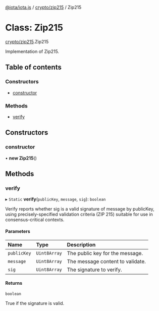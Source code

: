 [@iota/iota.js](../README.md) / [crypto/zip215](../modules/crypto_zip215.md) / Zip215

# Class: Zip215

[crypto/zip215](../modules/crypto_zip215.md).Zip215

Implementation of Zip215.

## Table of contents

### Constructors

- [constructor](crypto_zip215.Zip215.md#constructor)

### Methods

- [verify](crypto_zip215.Zip215.md#verify)

## Constructors

### constructor

• **new Zip215**()

## Methods

### verify

▸ `Static` **verify**(`publicKey`, `message`, `sig`): `boolean`

Verify reports whether sig is a valid signature of message by
publicKey, using precisely-specified validation criteria (ZIP 215) suitable
for use in consensus-critical contexts.

#### Parameters

| Name | Type | Description |
| :------ | :------ | :------ |
| `publicKey` | `Uint8Array` | The public key for the message. |
| `message` | `Uint8Array` | The message content to validate. |
| `sig` | `Uint8Array` | The signature to verify. |

#### Returns

`boolean`

True if the signature is valid.
